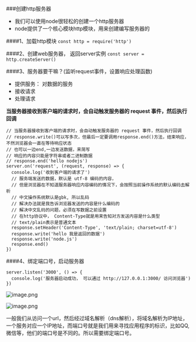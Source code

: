 ###创建http服务器

- 我们可以使用node很轻松的创建一个http服务器
- node提供了一个核心模块http模块，用来创建编写服务器的

####1、加载http模块
`const http = require('http')`

####2、创建web服务器， 返回server实例
`const server = http.createServer()`

####3、服务器要干嘛？(监听request事件，设置响应处理函数)
  - 提供服务： 对数据的服务
  - 接收请求
  - 处理请求

**当服务器接收到客户端的请求时，会自动触发服务器的 request 事件，然后执行回调**
```node
// 当服务器接收到客户端的请求时，会自动触发服务器的 request 事件，然后执行回调
// response.write()可以写多次，但最后一定要调用response.end()方法，结束响应，不然浏览器会一直在等待响应状态
// 也可以一边end,一边发送数据，来简写
// 响应的内容只能是字符串或者二进制数据
// response.end('hello nodejs')
server.on('request', (request, response) => {
  console.log('收到客户端的请求了')
  // 服务端发送的数据，默认是 utf-8 编码的内容，
  // 但是浏览器在不知道服务器响应内容编码的情况下，会按照当前操作系统的默认编码去解析
  // 中文操作系统默认是gbk, 所以乱码
  // 解决办法就是我告诉浏览器发送的内容是什么编码的
  // 解决中文乱码的问题，必须在写数据之前设置
  // 在http协议中， Content-Type就是用来告知对方发送内容是什么类型
  // text/plain表示是普通文本
  response.setHeader('Content-Type', 'text/plain; charset=utf-8')
  response.write('hello 我是返回的数据')
  response.write('node.js')
  response.end()
})

```

####4、绑定端口号，启动服务器

```node
server.listen('3000', () => {
  console.log('服务器启动成功， 可以通过 http://127.0.0.1:3000/ 访问浏览器')
})
```
![image.png](https://upload-images.jianshu.io/upload_images/3077057-4315d8e77550774a.png?imageMogr2/auto-orient/strip%7CimageView2/2/w/1240)

![image.png](https://upload-images.jianshu.io/upload_images/3077057-f7e2de9547a8dada.png?imageMogr2/auto-orient/strip%7CimageView2/2/w/1240)

一般我们从访问一个url，然后经过域名解析（dns解析），将域名解析为IP地址，一个服务对应一个IP地址，而端口号就是我们用来寻找应用程序的标识，比如QQ, 微信等，他们的端口号是不同的。所以需要绑定端口号。